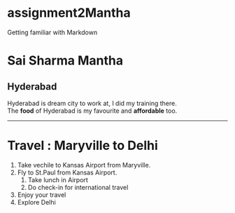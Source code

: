 # assignment2Mantha
Getting familiar with Markdown

# Sai Sharma Mantha
## Hyderabad

Hyderabad is dream city to work at, I did my training there.<br>
The **food** of Hyderabad is my favourite and **affordable** too.

--- 
# Travel : Maryville to Delhi

1. Take vechile to Kansas Airport from Maryville.
2. Fly to St.Paul from Kansas Airport.
   1. Take lunch in Airport
   2. Do check-in for international travel
3. Enjoy your travel
4. Explore Delhi   

